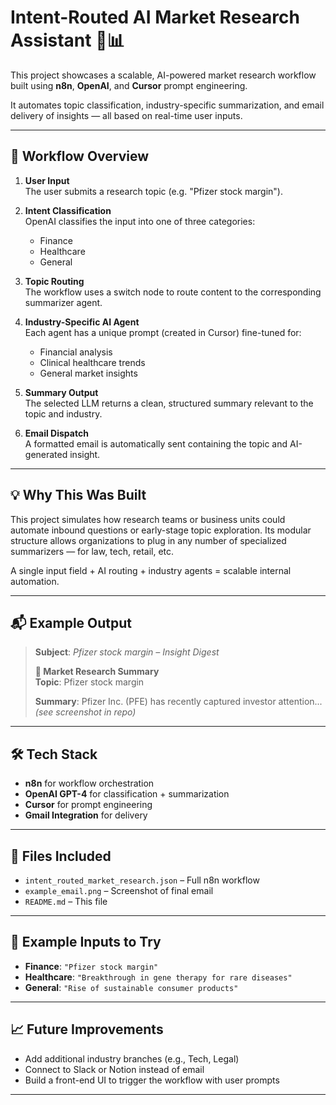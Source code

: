 # Intent-Routed AI Market Research Assistant 🧠📊

This project showcases a scalable, AI-powered market research workflow built using **n8n**, **OpenAI**, and **Cursor** prompt engineering.

It automates topic classification, industry-specific summarization, and email delivery of insights — all based on real-time user inputs.

---

## 🧩 Workflow Overview

1. **User Input**  
   The user submits a research topic (e.g. "Pfizer stock margin").

2. **Intent Classification**  
   OpenAI classifies the input into one of three categories:
   - Finance
   - Healthcare
   - General

3. **Topic Routing**  
   The workflow uses a switch node to route content to the corresponding summarizer agent.

4. **Industry-Specific AI Agent**  
   Each agent has a unique prompt (created in Cursor) fine-tuned for:
   - Financial analysis
   - Clinical healthcare trends
   - General market insights

5. **Summary Output**  
   The selected LLM returns a clean, structured summary relevant to the topic and industry.

6. **Email Dispatch**  
   A formatted email is automatically sent containing the topic and AI-generated insight.

---

## 💡 Why This Was Built

This project simulates how research teams or business units could automate inbound questions or early-stage topic exploration. Its modular structure allows organizations to plug in any number of specialized summarizers — for law, tech, retail, etc.

A single input field + AI routing + industry agents = scalable internal automation.

---

## 📬 Example Output

> **Subject**: *Pfizer stock margin – Insight Digest*  
>  
> **🧠 Market Research Summary**  
> **Topic**: Pfizer stock margin  
>  
> **Summary**: Pfizer Inc. (PFE) has recently captured investor attention... *(see screenshot in repo)*

---

## 🛠️ Tech Stack

- **n8n** for workflow orchestration
- **OpenAI GPT-4** for classification + summarization
- **Cursor** for prompt engineering
- **Gmail Integration** for delivery

---

## 📁 Files Included

- `intent_routed_market_research.json` – Full n8n workflow
- `example_email.png` – Screenshot of final email
- `README.md` – This file

---

## 🧪 Example Inputs to Try

- **Finance**: `"Pfizer stock margin"`  
- **Healthcare**: `"Breakthrough in gene therapy for rare diseases"`  
- **General**: `"Rise of sustainable consumer products"`

---

## 📈 Future Improvements

- Add additional industry branches (e.g., Tech, Legal)
- Connect to Slack or Notion instead of email
- Build a front-end UI to trigger the workflow with user prompts

---

